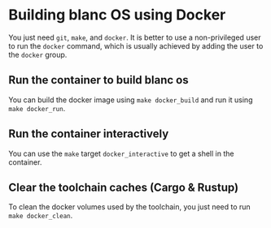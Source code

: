 # Building blanc OS using Docker
You just need `git`, `make`, and `docker`.
It is better to use a non-privileged user to run the `docker` command, which is usually achieved by adding the user to the `docker` group.

## Run the container to build blanc os
You can build the docker image using `make docker_build` and run it using `make docker_run`.

## Run the container interactively
You can use the `make` target `docker_interactive` to get a shell in the container.

## Clear the toolchain caches (Cargo & Rustup)
To clean the docker volumes used by the toolchain, you just need to run `make docker_clean`.

